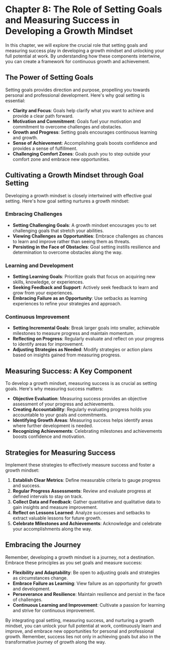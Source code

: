 Chapter 8: The Role of Setting Goals and Measuring Success in Developing a Growth Mindset
=========================================================================================

In this chapter, we will explore the crucial role that setting goals and measuring success play in developing a growth mindset and unlocking your full potential at work. By understanding how these components intertwine, you can create a framework for continuous growth and achievement.

The Power of Setting Goals
--------------------------

Setting goals provides direction and purpose, propelling you towards personal and professional development. Here's why goal setting is essential:

* **Clarity and Focus**: Goals help clarify what you want to achieve and provide a clear path forward.
* **Motivation and Commitment**: Goals fuel your motivation and commitment to overcome challenges and obstacles.
* **Growth and Progress**: Setting goals encourages continuous learning and growth.
* **Sense of Achievement**: Accomplishing goals boosts confidence and provides a sense of fulfillment.
* **Challenging Comfort Zones**: Goals push you to step outside your comfort zone and embrace new opportunities.

Cultivating a Growth Mindset through Goal Setting
-------------------------------------------------

Developing a growth mindset is closely intertwined with effective goal setting. Here's how goal setting nurtures a growth mindset:

### Embracing Challenges

* **Setting Challenging Goals**: A growth mindset encourages you to set challenging goals that stretch your abilities.
* **Viewing Challenges as Opportunities**: Embrace challenges as chances to learn and improve rather than seeing them as threats.
* **Persisting in the Face of Obstacles**: Goal setting instills resilience and determination to overcome obstacles along the way.

### Learning and Development

* **Setting Learning Goals**: Prioritize goals that focus on acquiring new skills, knowledge, or experiences.
* **Seeking Feedback and Support**: Actively seek feedback to learn and grow from your experiences.
* **Embracing Failure as an Opportunity**: Use setbacks as learning experiences to refine your strategies and approach.

### Continuous Improvement

* **Setting Incremental Goals**: Break larger goals into smaller, achievable milestones to measure progress and maintain momentum.
* **Reflecting on Progress**: Regularly evaluate and reflect on your progress to identify areas for improvement.
* **Adjusting Strategies as Needed**: Modify strategies or action plans based on insights gained from measuring progress.

Measuring Success: A Key Component
----------------------------------

To develop a growth mindset, measuring success is as crucial as setting goals. Here's why measuring success matters:

* **Objective Evaluation**: Measuring success provides an objective assessment of your progress and achievements.
* **Creating Accountability**: Regularly evaluating progress holds you accountable to your goals and commitments.
* **Identifying Growth Areas**: Measuring success helps identify areas where further development is needed.
* **Recognizing Achievements**: Celebrating milestones and achievements boosts confidence and motivation.

Strategies for Measuring Success
--------------------------------

Implement these strategies to effectively measure success and foster a growth mindset:

1. **Establish Clear Metrics**: Define measurable criteria to gauge progress and success.
2. **Regular Progress Assessments**: Review and evaluate progress at defined intervals to stay on track.
3. **Collect Data and Feedback**: Gather quantitative and qualitative data to gain insights and measure improvement.
4. **Reflect on Lessons Learned**: Analyze successes and setbacks to extract valuable lessons for future growth.
5. **Celebrate Milestones and Achievements**: Acknowledge and celebrate your accomplishments along the way.

Embracing the Journey
---------------------

Remember, developing a growth mindset is a journey, not a destination. Embrace these principles as you set goals and measure success:

* **Flexibility and Adaptability**: Be open to adjusting goals and strategies as circumstances change.
* **Embrace Failure as Learning**: View failure as an opportunity for growth and development.
* **Perseverance and Resilience**: Maintain resilience and persist in the face of challenges.
* **Continuous Learning and Improvement**: Cultivate a passion for learning and strive for continuous improvement.

By integrating goal setting, measuring success, and nurturing a growth mindset, you can unlock your full potential at work, continuously learn and improve, and embrace new opportunities for personal and professional growth. Remember, success lies not only in achieving goals but also in the transformative journey of growth along the way.
